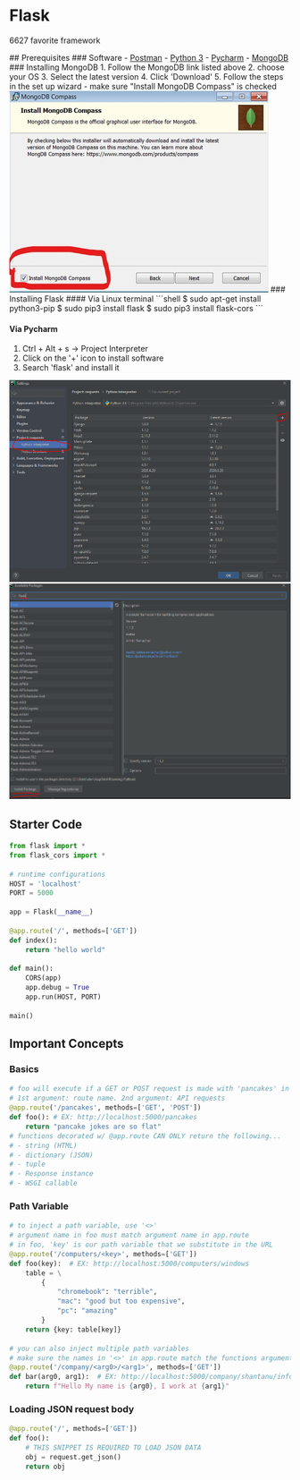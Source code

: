 # Flask 
<p>6627 favorite framework</p>
## Prerequisites
### Software
- <a href="https://www.postman.com/downloads/">Postman</a>
- <a href = "https://www.python.org/downloads/">Python 3</a>
- <a href = "https://www.jetbrains.com/pycharm/download/">Pycharm</a>
- <a href = "https://www.mongodb.com/try/download/enterprise">MongoDB</a>
### Installing MongoDB
1. Follow the MongoDB link listed above
2. choose your OS
3. Select the latest version
4. Click 'Download'
5. Follow the steps in the set up wizard 
    - make sure "Install MongoDB Compass" is checked
<img src = "img/mongo_install.jpg">
### Installing Flask
#### Via Linux terminal
```shell
$ sudo apt-get install python3-pip
$ sudo pip3 install flask
$ sudo pip3 install flask-cors
```

#### Via Pycharm
1. Ctrl + Alt + s -> Project Interpreter
2. Click on the '+' icon to install software
3. Search 'flask' and install it

<img src = "img/install1.PNG">
<img src = "img/install2.PNG">


## Starter Code
```python
from flask import *
from flask_cors import *

# runtime configurations
HOST = 'localhost'
PORT = 5000

app = Flask(__name__)

@app.route('/', methods=['GET'])
def index():
    return "hello world"

def main():
    CORS(app)
    app.debug = True
    app.run(HOST, PORT)

main()
```
## Important Concepts
### Basics
```python
# foo will execute if a GET or POST request is made with 'pancakes' in the URL
# 1st argument: route name. 2nd argument: API requests 
@app.route('/pancakes', methods=['GET', 'POST']) 
def foo(): # EX: http://localhost:5000/pancakes
    return "pancake jokes are so flat"
# functions decorated w/ @app.route CAN ONLY return the following...
# - string (HTML)
# - dictionary (JSON)
# - tuple
# - Response instance
# - WSGI callable
```

### Path Variable
```python
# to inject a path variable, use '<>'
# argument name in foo must match argument name in app.route
# in foo, 'key' is our path variable that we substitute in the URL
@app.route('/computers/<key>', methods=['GET'])
def foo(key):  # EX: http://localhost:5000/computers/windows
    table = \
        {
            "chromebook": "terrible",
            "mac": "good but too expensive",
            "pc": "amazing"
        }
    return {key: table[key]}

# you can also inject multiple path variables
# make sure the names in '<>' in app.route match the functions argument ver batim
@app.route('/company/<arg0>/<arg1>', methods=['GET'])
def bar(arg0, arg1):  # EX: http://localhost:5000/company/shantanu/infosys
    return f"Hello My name is {arg0}, I work at {arg1}"
```

### Loading JSON request body
```python
@app.route('/', methods=['GET'])
def foo():
    # THIS SNIPPET IS REQUIRED TO LOAD JSON DATA
    obj = request.get_json() 
    return obj
```